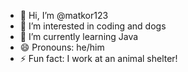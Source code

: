 - 👋 Hi, I’m @matkor123
- 👀 I’m interested in coding and dogs
- 🌱 I’m currently learning Java
- 😄 Pronouns: he/him
- ⚡ Fun fact: I work at an animal shelter!

<!---
matkor123/matkor123 is a ✨ special ✨ repository because its `README.md` (this file) appears on your GitHub profile.
You can click the Preview link to take a look at your changes.
--->
